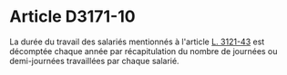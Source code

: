 # Article D3171-10

  
La durée du travail des salariés mentionnés à l'article [L. 3121-43][1] est décomptée chaque année par récapitulation du nombre de journées ou demi-journées travaillées par chaque salarié.

 [1]: /affichCodeArticle.do?cidTexte=LEGITEXT000006072050&idArticle=LEGIARTI000006902482&dateTexte=&categorieLien=cid